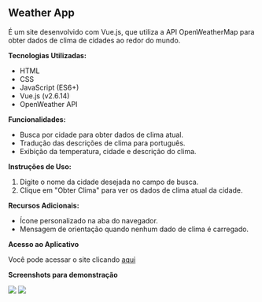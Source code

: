 ## Weather App

É um site desenvolvido com Vue.js, que utiliza a API OpenWeatherMap para obter dados de clima de cidades ao redor do mundo.

**Tecnologias Utilizadas:**
- HTML
- CSS
- JavaScript (ES6+)
- Vue.js (v2.6.14)
- OpenWeather API

**Funcionalidades:**
- Busca por cidade para obter dados de clima atual.
- Tradução das descrições de clima para português.
- Exibição da temperatura, cidade e descrição do clima.

**Instruções de Uso:**
1. Digite o nome da cidade desejada no campo de busca.
2. Clique em "Obter Clima" para ver os dados de clima atual da cidade.

**Recursos Adicionais:**
- Ícone personalizado na aba do navegador.
- Mensagem de orientação quando nenhum dado de clima é carregado.


**Acesso ao Aplicativo**

Você pode acessar o site clicando [aqui](https://larissacoutinhoo.github.io/appweather-webII/) 

**Screenshots para demonstração**

![](https://github.com/LarissaCoutinhoo/appweather-webII/blob/main/img/printtelainicial.png)
![](https://github.com/LarissaCoutinhoo/appweather-webII/blob/main/img/printbusca.png)

